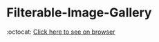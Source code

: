 # Filterable-Image-Gallery

:octocat: [Click here to see on browser](https://fatihcaliss.github.io/Filterable-Image-Gallery/)
